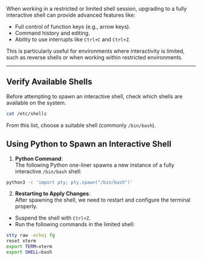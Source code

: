 When working in a restricted or limited shell session, upgrading to a fully interactive shell can provide advanced features like:

- Full control of function keys (e.g., arrow keys).
- Command history and editing.
- Ability to use interrupts like `Ctrl+C` and `Ctrl+Z`.

This is particularly useful for environments where interactivity is limited, such as reverse shells or when working within restricted environments.


---
## Verify Available Shells

Before attempting to spawn an interactive shell, check which shells are available on the system. 

```bash
cat /etc/shells
```
From this list, choose a suitable shell (commonly `/bin/bash`).

## Using Python to Spawn an Interactive Shell

1. **Python Command**:  
The following Python one-liner spawns a new instance of a fully interactive `/bin/bash` shell:

```bash
python3 -c 'import pty; pty.spawn("/bin/bash")'
```

2. **Restarting to Apply Changes**:  
After spawning the shell, we need to restart and configure the terminal properly. 

- Suspend the shell with `Ctrl+Z`.
- Run the following commands in the limited shell:

```bash
stty raw -echo; fg  
reset xterm
export TERM=xterm
export SHELL=bash
```